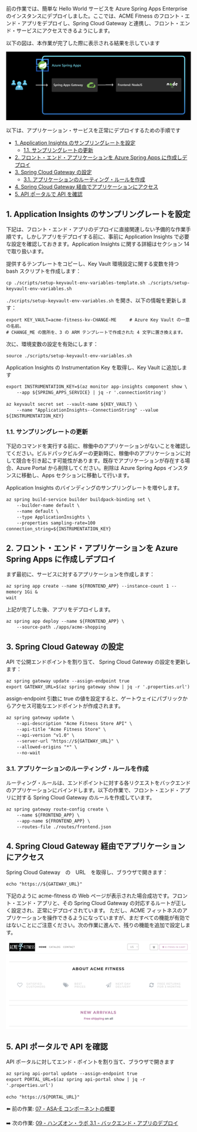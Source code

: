 前の作業では、簡単な Hello World サービスを Azure Spring Apps Enterprise のインスタンスにデプロイしました。ここでは、ACME Fitness のフロント・エンド・アプリをデプロイし、Spring Cloud Gateway と連携し、フロント・エンド・サービスにアクセスできるようにします。

以下の図は、本作業が完了した際に表示される結果を示しています

![diagram](images/frontend.png)

以下は、アプリケーション・サービスを正常にデプロイするための手順です

- [1. Application Insights のサンプリングレートを設定](#1-configure-sampling-rate-for-application-insights)
  - [1.1. サンプリングレートの更新](#11-update-sampling-rate)
- [2. フロント・エンド・アプリケーションを Azure Spring Apps に作成しデプロイ](#2-create-and-deploy-frontend-application-in-azure-spring-apps)
- [3. Spring Cloud Gateway の設定](#3-configure-spring-cloud-gateway)
  - [3.1. アプリケーションのルーティング・ルールを作成](#31-create--routing-rules-for-the-applications)
- [4. Spring Cloud Gateway 経由でアプリケーションにアクセス](#4-access-the-application-through-spring-cloud-gateway)
- [5. API ポータルで API を確認](#5-explore-the-api-using-api-portal)

## 1. Application Insights のサンプリングレートを設定

下記は、フロント・エンド・アプリのデプロイに直接関連しない予備的な作業手順です。しかしアプリをデプロイする前に、事前に Application Insights で必要な設定を確認しておきます。Application Insights に関する詳細はセクション 14 で取り扱います。

提供するテンプレートをコピーし、Key Vault 環境設定に関する変数を持つ bash スクリプトを作成します：

```shell
cp ./scripts/setup-keyvault-env-variables-template.sh ./scripts/setup-keyvault-env-variables.sh
```

`./scripts/setup-keyvault-env-variables.sh` を開き、以下の情報を更新します：

```shell
export KEY_VAULT=acme-fitness-kv-CHANGE-ME     # Azure Key Vault の一意の名前。
# CHANGE_ME の箇所を、3 の ARM テンプレートで作成された 4 文字に置き換えます。
```

次に、環境変数の設定を有効にします：

```shell
source ./scripts/setup-keyvault-env-variables.sh
```

Application Insights の Instrumentation Key を取得し、Key Vault に追加します

```shell
export INSTRUMENTATION_KEY=$(az monitor app-insights component show \
    --app ${SPRING_APPS_SERVICE} | jq -r '.connectionString')

az keyvault secret set --vault-name ${KEY_VAULT} \
    --name "ApplicationInsights--ConnectionString" --value ${INSTRUMENTATION_KEY}
```

### 1.1. サンプリングレートの更新

下記のコマンドを実行する前に、稼働中のアプリケーションがないことを確認してください。ビルドパックビルダーの更新時に、稼働中のアプリケーションに対して競合を引き起こす可能性があります。既存でアプリケーションが存在する場合、Azure Portal から削除してください。削除は Azure Spring Apps インスタンスに移動し、Apps セクションに移動して行います。

Application Insights のバインディングのサンプリングレートを増やします。

```shell
az spring build-service builder buildpack-binding set \
    --builder-name default \
    --name default \
    --type ApplicationInsights \
    --properties sampling-rate=100 connection_string=${INSTRUMENTATION_KEY}
```

## 2. フロント・エンド・アプリケーションを Azure Spring Apps に作成しデプロイ

まず最初に、サービスに対するアプリケーションを作成します：

```shell
az spring app create --name ${FRONTEND_APP} --instance-count 1 --memory 1Gi &
wait
```

上記が完了した後、アプリをデプロイします。

```shell
az spring app deploy --name ${FRONTEND_APP} \
    --source-path ./apps/acme-shopping 
```

## 3. Spring Cloud Gateway の設定

API で公開エンドポイントを割り当て、 Spring Cloud Gateway の設定を更新します：

```shell
az spring gateway update --assign-endpoint true
export GATEWAY_URL=$(az spring gateway show | jq -r '.properties.url')
```

assign-endpoint 引数に true の値を設定すると、ゲートウェイにパブリックからアクセス可能なエンドポイントが作成されます。

```shell
az spring gateway update \
    --api-description "Acme Fitness Store API" \
    --api-title "Acme Fitness Store" \
    --api-version "v1.0" \
    --server-url "https://${GATEWAY_URL}" \
    --allowed-origins "*" \
    --no-wait
```

### 3.1. アプリケーションのルーティング・ルールを作成

ルーティング・ルールは、エンドポイントに対する各リクエストをバックエンドのアプリケーションにバインドします。以下の作業で、フロント・エンド・アプリに対する Spring Cloud Gateway のルールを作成しています。

```shell
az spring gateway route-config create \
    --name ${FRONTEND_APP} \
    --app-name ${FRONTEND_APP} \
    --routes-file ./routes/frontend.json

```

## 4. Spring Cloud Gateway 経由でアプリケーションにアクセス

Spring Cloud Gateway　の　URL　を取得し、ブラウザで開きます：

```shell
echo "https://${GATEWAY_URL}"
```

下記のように acme-fitness の Web ページが表示された場合成功です。フロント・エンド・アプリと、その Spring Cloud Gateway の対応するルートが正しく設定され、正常にデプロイされています。
ただし、ACME フィットネスのアプリケーションを操作できるようになっていますが、まだすべての機能が有効ではないことにご注意ください。次の作業に進んで、残りの機能を追加で設定します。

![acme-fitness home page](./images/acme-fitness-homepage.png)

## 5. API ポータルで API を確認

API ポータルに対してエンド・ポイントを割り当て、ブラウザで開きます

```shell
az spring api-portal update --assign-endpoint true
export PORTAL_URL=$(az spring api-portal show | jq -r '.properties.url')

echo "https://${PORTAL_URL}"
```

⬅️ 前の作業: [07 - ASA-E コンポーネントの概要](../07-asa-e-components-overview/README.md)

➡️ 次の作業: [09 - ハンズオン・ラボ 3.1 - バックエンド・アプリのデプロイ](../09-hol-3.1-deploy-backend-apps/README.md)